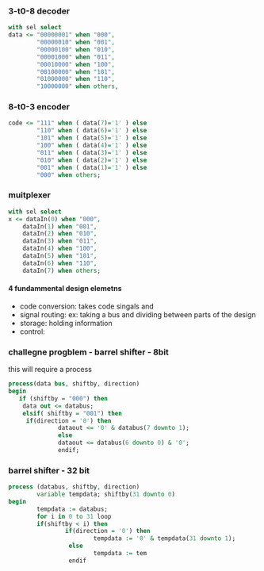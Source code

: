 ### 3-t0-8 decoder
``` vhdl
with sel select
data <= "00000001" when "000",
        "00000010" when "001",
        "00000100" when "010",
        "00001000" when "011",
        "00010000" when "100",
        "00100000" when "101",
        "01000000" when "110",
        "10000000" when others,
```

### 8-t0-3 encoder

``` vhdl
code <= "111" when ( data(7)='1' ) else 
        "110" when ( data(6)='1' ) else 
        "101" when ( data(5)='1' ) else 
        "100" when ( data(4)='1' ) else 
        "011" when ( data(3)='1' ) else 
        "010" when ( data(2)='1' ) else 
        "001" when ( data(1)='1' ) else 
        "000" when others;
```

### muitplexer 

``` vhdl
with sel select 
x <= dataIn(0) when "000",    
    dataIn(1) when "001",   
    dataIn(2) when "010",     
    dataIn(3) when "011",     
    dataIn(4) when "100",     
    dataIn(5) when "101",    
    dataIn(6) when "110",    
    dataIn(7) when others;
```






#### 4 fundammental design elemetns
- code conversion: takes code singals and 
- signal routing: ex: taking a bus and dividing between parts of the design
- storage: holding information
- control: 


### challegne progblem - barrel shifter - 8bit

this will require a process 

``` vhdl
process(data bus, shiftby, direction)
begin 
   if (shiftby = "000") then
    data out <= databus;
    elsif( shiftby = "001") then
     if(direction = '0') then
              dataout <= '0' & databus(7 downto 1);
              else
              dataout <= databus(6 downto 0) & '0';
              endif;
```

### barrel shifter - 32 bit

``` vhdl
process (databus, shiftby, direction)
        variable tempdata; shiftby(31 downto 0)
begin
        tempdata := databus;
        for i in 0 to 31 loop
        if(shiftby < i) then
                if(direction = '0') then
                        tempdata := '0' & tempdata(31 downto 1);
                 else
                        tempdata := tem
                 endif
            

```
